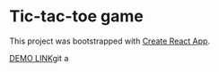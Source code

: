 # Tic-tac-toe game

This project was bootstrapped with [Create React App](https://github.com/facebook/create-react-app).

[DEMO LINK](https://nurdanokcu.github.io/tic-tac-toe/)git a